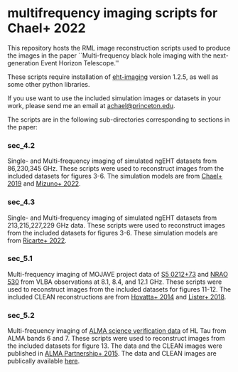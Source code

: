 # multifrequency imaging scripts for Chael+ 2022
This repository hosts the RML image reconstruction scripts used to produce the images in the paper ``Multi-frequency black hole imaging with the next-generation Event Horizon Telescope.''

These scripts require installation of [eht-imaging](https://github.com/achael/eht-imaging) version 1.2.5, as well as some other python libraries. 

If you use want to use the included simulation images or datasets in your work, please send me an email at achael@princeton.edu. 

The scripts are in the following sub-directories corresponding to sections in the paper: 
### sec_4.2
Single- and Multi-frequency imaging of simulated ngEHT datasets from 86,230,345 GHz. These scripts were used to reconstruct images from the included datasets for figures 3-6.  The simulation models are from [Chael+ 2019](https://ui.adsabs.harvard.edu/abs/2019MNRAS.486.2873C/abstract) and [Mizuno+ 2022](https://ui.adsabs.harvard.edu/abs/2021MNRAS.506..741M/abstract).

### sec_4.3
Single- and Multi-frequency imaging of simulated ngEHT datasets from 213,215,227,229 GHz data. These scripts were used to reconstruct images from the included datasets for figures 3-6. These simulation models are from [Ricarte+ 2022](https://ui.adsabs.harvard.edu/abs/2022arXiv220202408R/abstract).

### sec_5.1
Multi-frequency imaging of MOJAVE project data of [S5 0212+73](https://www.cv.nrao.edu/MOJAVE/sourcepages/0212+735.shtm) and [NRAO 530](https://www.cv.nrao.edu/MOJAVE/sourcepages/1730-130.shtml) from VLBA observations at 8.1, 8.4, and 12.1 GHz.  These scripts were used to reconstruct images from the included datasets for figures 11-12. The included CLEAN reconstructions are from [Hovatta+ 2014](https://ui.adsabs.harvard.edu/abs/2014AJ....147..143H/abstract) and [Lister+ 2018](https://ui.adsabs.harvard.edu/abs/2018ApJS..234...12L). 

### sec_5.2 
Multi-frequency imaging of [ALMA science verification data](https://almascience.nrao.edu/alma-data/science-verification/science-verification-data) of HL Tau from ALMA bands 6 and 7. These scripts were used to reconstruct images from the included datasets for figure 13. The data and the CLEAN images were published in [ALMA Partnership+ 2015](https://ui.adsabs.harvard.edu/abs/2015ApJ...808L...3A/abstract).  The data and CLEAN images are publically available [here](https://almascience.nrao.edu/almadata/sciver/HLTauBand7/).
